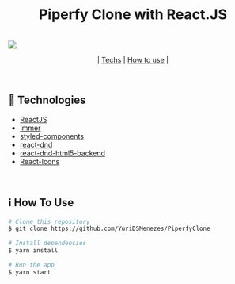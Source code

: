 <h1 align="center">
  Piperfy Clone with React.JS
</h1>
<br />
  <img src="https://user-images.githubusercontent.com/49171033/70841733-83981380-1dfb-11ea-863a-d4de02603984.png" />

<p align="center">
   | <a href="#rocket-technologies">Techs</a> |
   <a href="#information_source-how-to-use">How to use</a> |
</p>

<br />

## :rocket: Technologies

-  [ReactJS](https://reactjs.org/)
-  [Immer](https://github.com/immerjs/immer)
-  [styled-components](https://www.styled-components.com/)
-  [react-dnd ](https://react-dnd.github.io/react-dnd/about)
-  [react-dnd-html5-backend](https://www.npmjs.com/package/react-dnd-html5-backend)
-  [React-Icons](https://react-icons.netlify.com/)


<br />

## :information_source: How To Use

```bash
# Clone this repository
$ git clone https://github.com/YuriDSMenezes/PiperfyClone

# Install dependencies
$ yarn install

# Run the app
$ yarn start
```
